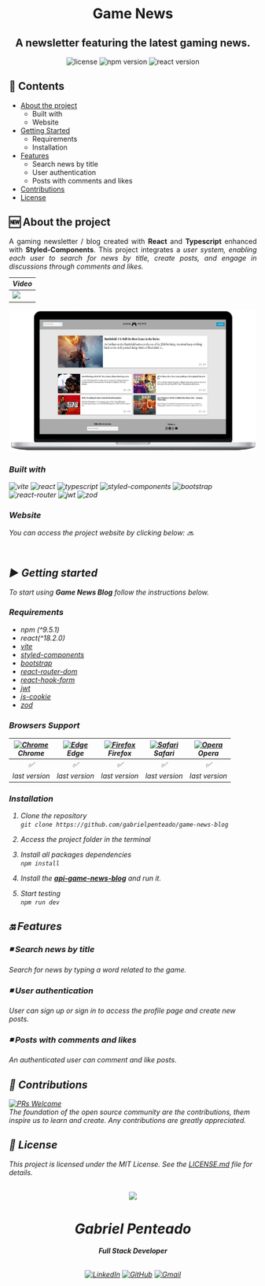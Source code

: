 <h1 align="center">
   <strong>Game News</strong>
</h1>

<h2 align="center">
 A newsletter featuring the latest gaming news.
</h2>

<div align="center">
  <img src="https://img.shields.io/github/license/gabrielpenteado/mydearpage?color=informational" alt="license"/>

  <img src="https://img.shields.io/static/v1?label=npm&message=v9.5.1&color=informational&style=flat-square" alt="npm version">

  <img src="https://img.shields.io/static/v1?label=react&message=v18.2.0&color=informational&style=flat-square" alt="react version">

  <!-- <img src="https://img.shields.io/website?down_color=red&down_message=offline&style=flat-square&up_color=008000&up_message=online&url=https%3A%2F%2Fmydearpage.netlify.app" alt="website status"> -->
</div>

## 📑 Contents

- [About the project](#-about-the-project)
  - Built with
  - Website
- [Getting Started](#-getting-started)
  - Requirements
  - Installation
- [Features](#-features)
  - Search news by title
  - User authentication
  - Posts with comments and likes
- [Contributions](#-contributions)
- [License](#-license)
  <br>

## 🆕 About the project

<p align="justify"> 
   A gaming newsletter / blog created with <strong>React</strong> and <strong>Typescript</strong> enhanced with
   <strong>Styled-Components</strong>.
   This project integrates a <em>user system<em>, enabling each user to search for news by title, create posts, and engage in discussions through <em>comments<em> and <em>likes<em>. 
</p>

<div align="center">
  <table>
    <thead>
      <tr>
        <th style="text-align: center">
          Video
        </th>
      </tr>
    </thead>
    <tbody>
      <tr>
        <td>
          <a href="https://www.youtube.com/watch?v=PfoTf1tUh2w">
            <img src="https://img.shields.io/badge/YouTube-FF0000?style=for-the-badge&logo=youtube&logoColor=white" />
          </a>
        </td> 
      </tr>
    </tbody>
  </table>
</div>

<p align="center">
    <img src="https://raw.githubusercontent.com/gabrielpenteado/game-news-blog/main/public/gamenews.png"> 
</p>

### Built with

![vite](https://img.shields.io/badge/Vite-B73BFE?style=for-the-badge&logo=vite&logoColor=FFD62E)
![react](https://img.shields.io/badge/React-61DAFB?logo=react&logoColor=000&style=for-the-badge)
![typescript](https://img.shields.io/badge/TypeScript-007ACC?style=for-the-badge&logo=typescript&logoColor=white)
![styled-components](https://img.shields.io/badge/styled--components-DB7093?style=for-the-badge&logo=styled-components&logoColor=white)
![bootstrap](https://img.shields.io/badge/Bootstrap-7952B3?logo=bootstrap&logoColor=fff&style=for-the-badge)
![react-router](https://img.shields.io/badge/React_Router-CA4245?style=for-the-badge&logo=react-router&logoColor=white)
![jwt](https://img.shields.io/badge/JSON%20Web%20Tokens-000?logo=jsonwebtokens&logoColor=fff&style=for-the-badge)
![zod](https://img.shields.io/badge/Zod-3E67B1?logo=zod&logoColor=fff&style=for-the-badge)

### Website

You can access the project website by clicking below:
🔜

<!-- [![vercel](https://img.shields.io/badge/Vercel-000000?style=for-the-badge&logo=vercel&logoColor=white)](https://www.google.com) -->
<br>

## ▶️ Getting started

To start using <strong>Game News Blog</strong> follow the instructions below.

### Requirements

- npm (^9.5.1)
- react(^18.2.0)
- [vite](https://vitejs.dev/guide/)
- [styled-components](https://styled-components.com/)
- [bootstrap](https://getbootstrap.com/docs/5.3/getting-started/introduction/)
- [react-router-dom](https://reactrouter.com/en/main)
- [react-hook-form](https://react-hook-form.com/get-started)
- [jwt](https://jwt.io/)
- [js-cookie](https://www.npmjs.com/package/js-cookie)
- [zod](https://zod.dev/)

### Browsers Support

| [<img src="https://raw.githubusercontent.com/alrra/browser-logos/main/src/chrome/chrome_24x24.png" alt="Chrome" />](https://www.google.com/intl/en/chrome/)<br> Chrome | [<img src="https://raw.githubusercontent.com/alrra/browser-logos/main/src/edge/edge_24x24.png" alt="Edge" />](https://www.microsoft.com/en-us/edge)<br> Edge | [<img src="https://raw.githubusercontent.com/alrra/browser-logos/main/src/firefox/firefox_24x24.png" alt="Firefox" />](https://www.mozilla.org/en-US/firefox/new/)<br> Firefox | [<img src="https://raw.githubusercontent.com/alrra/browser-logos/main/src/safari/safari_24x24.png" alt="Safari" />](https://www.apple.com/br/safari/)<br> Safari | [<img src="https://raw.githubusercontent.com/alrra/browser-logos/main/src/opera/opera_24x24.png" alt="Opera" />](https://www.opera.com)<br> Opera |
| :--------------------------------------------------------------------------------------------------------------------------------------------------------------------: | :----------------------------------------------------------------------------------------------------------------------------------------------------------: | :----------------------------------------------------------------------------------------------------------------------------------------------------------------------------: | :--------------------------------------------------------------------------------------------------------------------------------------------------------------: | :-----------------------------------------------------------------------------------------------------------------------------------------------: |
|                                                                                   ✅                                                                                   |                                                                              ✅                                                                              |                                                                                       ✅                                                                                       |                                                                                ✅                                                                                |                                                                        ✅                                                                         |
|                                                                              last version                                                                              |                                                                         last version                                                                         |                                                                                  last version                                                                                  |                                                                           last version                                                                           |                                                                   last version                                                                    |

### Installation

1. Clone the repository<br>
   `git clone https://github.com/gabrielpenteado/game-news-blog`

2. Access the project folder in the terminal

3. Install all packages dependencies<br>
   `npm install`

4. Install the [**_api-game-news-blog_**](https://github.com/gabrielpenteado/api-game-news-blog) and run it.

5. Start testing<br>
   `npm run dev`

## 🔛 Features

### ◾ Search news by title

<p>Search for news by typing a word related to the game.</p>

### ◾ User authentication

<p>User can sign up or sign in to access the profile page and create new posts.</p>

### ◾ Posts with comments and likes

<p>An authenticated user can comment and like posts.</p>

## 🤝 Contributions

[![PRs Welcome](https://img.shields.io/badge/PRs-welcome-brightgreen.svg?style=flat-square)](http://makeapullrequest.com)<br>
The foundation of the open source community are the contributions, them inspire us to learn and create. Any contributions are greatly appreciated.

## 📄 License

This project is licensed under the MIT License. See the [LICENSE.md](https://github.com/gabrielpenteado/game-news-blog/blob/main/LICENSE.md) file for details.
<br>
<br>

<div align="center">
  <img src="https://images.weserv.nl/?url=avatars.githubusercontent.com/u/63300269?v=4&h=100&w=100&fit=cover&mask=circle&maxage=7d" />
  <h1>Gabriel Penteado</h1>
  <strong>Full Stack Developer</strong>
  <br/>
  <br/>

[![LinkedIn](https://img.shields.io/badge/LinkedIn-0077B5?style=for-the-badge&logo=linkedin&logoColor=white)](https://www.linkedin.com/in/gabriel-penteado)
[![GitHub](https://img.shields.io/badge/GitHub-100000?style=for-the-badge&logo=github&logoColor=white)](https://github.com/gabrielpenteado)
[![Gmail](https://img.shields.io/badge/gabripenteado@gmail.com-D14836?style=for-the-badge&logo=gmail&logoColor=white)](mailto:gabripenteado@gmail.com)
<br />
<br />

</div>
